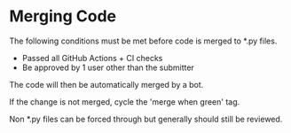 # Merging Code

The following conditions must be met before code is merged to *.py files.

- Passed all GitHub Actions + CI checks
- Be approved by 1 user other than the submitter

The code will then be automatically merged by a bot.

If the change is not merged, cycle the 'merge when green' tag.

Non *.py files can be forced through but generally should still be reviewed.
